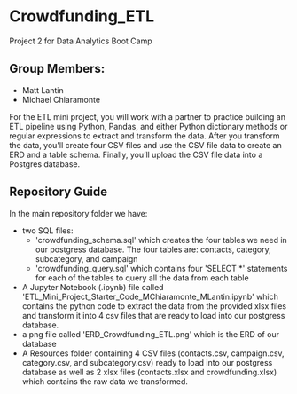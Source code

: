 # Crowdfunding_ETL
Project 2 for Data Analytics Boot Camp

## Group Members:
  - Matt Lantin
  - Michael Chiaramonte

For the ETL mini project, you will work with a partner to practice building an ETL pipeline using Python, Pandas, and either Python dictionary methods or regular expressions to extract and transform the data. After you transform the data, you'll create four CSV files and use the CSV file data to create an ERD and a table schema. Finally, you’ll upload the CSV file data into a Postgres database.

## Repository Guide
In the main repository folder we have:
  - two SQL files:
      - 'crowdfunding_schema.sql' which creates the four tables we need in our postgress database. The four tables are: contacts, category, subcategory, and campaign
      - 'crowdfunding_query.sql' which contains four 'SELECT *' statements for each of the tables to query all the data from each table
  - A Jupyter Notebook (.ipynb) file called 'ETL_Mini_Project_Starter_Code_MChiaramonte_MLantin.ipynb' which contains the python code to extract the data from the provided xlsx files and transform it into 4 csv files that are ready to load into our postgress database. 
  - a png file called 'ERD_Crowdfunding_ETL.png' which is the ERD of our database
  - A Resources folder containing 4 CSV files (contacts.csv, campaign.csv, category.csv, and subcategory.csv) ready to load into our postgress database as well as 2 xlsx files (contacts.xlsx and crowdfunding.xlsx) which contains the raw data we transformed.
